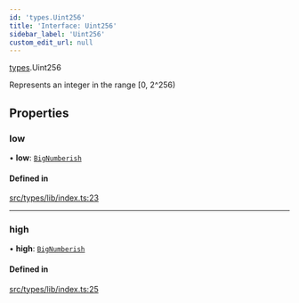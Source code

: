 ```yaml
---
id: 'types.Uint256'
title: 'Interface: Uint256'
sidebar_label: 'Uint256'
custom_edit_url: null
---
```


[types](../namespaces/types.md).Uint256

Represents an integer in the range [0, 2^256)

## Properties

### low

• **low**: [`BigNumberish`](../namespaces/types.md#bignumberish)

#### Defined in

[src/types/lib/index.ts:23](https://github.com/starknet-io/starknet.js/blob/v5.24.2/src/types/lib/index.ts#L23)

---

### high

• **high**: [`BigNumberish`](../namespaces/types.md#bignumberish)

#### Defined in

[src/types/lib/index.ts:25](https://github.com/starknet-io/starknet.js/blob/v5.24.2/src/types/lib/index.ts#L25)
